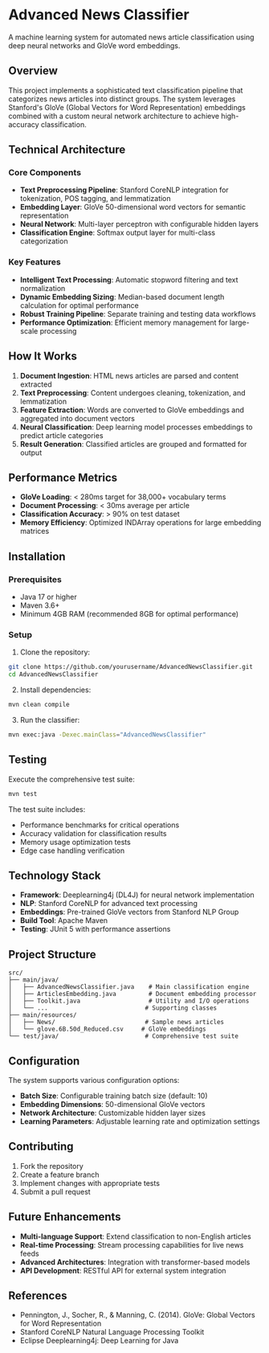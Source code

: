 # Advanced News Classifier

A machine learning system for automated news article classification using deep neural networks and GloVe word embeddings.

## Overview

This project implements a sophisticated text classification pipeline that categorizes news articles into distinct groups. The system leverages Stanford's GloVe (Global Vectors for Word Representation) embeddings combined with a custom neural network architecture to achieve high-accuracy classification.

## Technical Architecture

### Core Components

- **Text Preprocessing Pipeline**: Stanford CoreNLP integration for tokenization, POS tagging, and lemmatization
- **Embedding Layer**: GloVe 50-dimensional word vectors for semantic representation
- **Neural Network**: Multi-layer perceptron with configurable hidden layers
- **Classification Engine**: Softmax output layer for multi-class categorization

### Key Features

- **Intelligent Text Processing**: Automatic stopword filtering and text normalization
- **Dynamic Embedding Sizing**: Median-based document length calculation for optimal performance
- **Robust Training Pipeline**: Separate training and testing data workflows
- **Performance Optimization**: Efficient memory management for large-scale processing

## How It Works

1. **Document Ingestion**: HTML news articles are parsed and content extracted
2. **Text Preprocessing**: Content undergoes cleaning, tokenization, and lemmatization
3. **Feature Extraction**: Words are converted to GloVe embeddings and aggregated into document vectors
4. **Neural Classification**: Deep learning model processes embeddings to predict article categories
5. **Result Generation**: Classified articles are grouped and formatted for output

## Performance Metrics

- **GloVe Loading**: < 280ms target for 38,000+ vocabulary terms
- **Document Processing**: < 30ms average per article
- **Classification Accuracy**: > 90% on test dataset
- **Memory Efficiency**: Optimized INDArray operations for large embedding matrices

## Installation

### Prerequisites

- Java 17 or higher
- Maven 3.6+
- Minimum 4GB RAM (recommended 8GB for optimal performance)

### Setup

1. Clone the repository:
```bash
git clone https://github.com/yourusername/AdvancedNewsClassifier.git
cd AdvancedNewsClassifier
```

2. Install dependencies:
```bash
mvn clean compile
```

3. Run the classifier:
```bash
mvn exec:java -Dexec.mainClass="AdvancedNewsClassifier"
```

## Testing

Execute the comprehensive test suite:
```bash
mvn test
```

The test suite includes:
- Performance benchmarks for critical operations
- Accuracy validation for classification results
- Memory usage optimization tests
- Edge case handling verification

## Technology Stack

- **Framework**: Deeplearning4j (DL4J) for neural network implementation
- **NLP**: Stanford CoreNLP for advanced text processing
- **Embeddings**: Pre-trained GloVe vectors from Stanford NLP Group
- **Build Tool**: Apache Maven
- **Testing**: JUnit 5 with performance assertions

## Project Structure

```
src/
├── main/java/
│   ├── AdvancedNewsClassifier.java    # Main classification engine
│   ├── ArticlesEmbedding.java         # Document embedding processor
│   ├── Toolkit.java                   # Utility and I/O operations
│   └── ...                           # Supporting classes
├── main/resources/
│   ├── News/                         # Sample news articles
│   └── glove.6B.50d_Reduced.csv     # GloVe embeddings
└── test/java/                        # Comprehensive test suite
```

## Configuration

The system supports various configuration options:

- **Batch Size**: Configurable training batch size (default: 10)
- **Embedding Dimensions**: 50-dimensional GloVe vectors
- **Network Architecture**: Customizable hidden layer sizes
- **Learning Parameters**: Adjustable learning rate and optimization settings

## Contributing

1. Fork the repository
2. Create a feature branch
3. Implement changes with appropriate tests
4. Submit a pull request

## Future Enhancements

- **Multi-language Support**: Extend classification to non-English articles
- **Real-time Processing**: Stream processing capabilities for live news feeds
- **Advanced Architectures**: Integration with transformer-based models
- **API Development**: RESTful API for external system integration

## References

- Pennington, J., Socher, R., & Manning, C. (2014). GloVe: Global Vectors for Word Representation
- Stanford CoreNLP Natural Language Processing Toolkit
- Eclipse Deeplearning4j: Deep Learning for Java